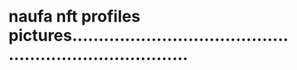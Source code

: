 # naufa nft profiles pictures...........................................................................
